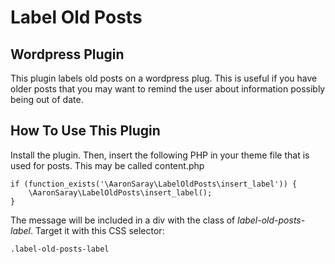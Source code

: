 # Label Old Posts
## Wordpress Plugin

This plugin labels old posts on a wordpress plug.  This is useful if you have older posts that you may want to remind the user about information possibly being out of date.

## How To Use This Plugin

Install the plugin.  Then, insert the following PHP in your theme file that is used for posts. This may be called content.php

~~~~
if (function_exists('\AaronSaray\LabelOldPosts\insert_label')) {
	\AaronSaray\LabelOldPosts\insert_label();
}
~~~~

The message will be included in a div with the class of *label-old-posts-label*. Target it with this CSS selector:

~~~~
.label-old-posts-label
~~~~
